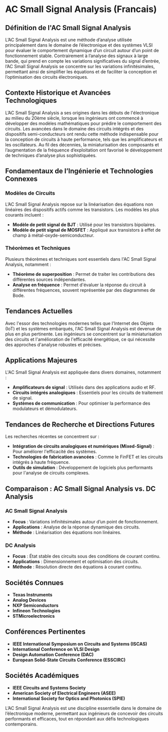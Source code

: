 # AC Small Signal Analysis (Francais)

## Définition de l'AC Small Signal Analysis

L’AC Small Signal Analysis est une méthode d’analyse utilisée principalement dans le domaine de l’électronique et des systèmes VLSI pour évaluer le comportement dynamique d’un circuit autour d’un point de fonctionnement stable. Contrairement à l’analyse des signaux à large bande, qui prend en compte les variations significatives du signal d’entrée, l’AC Small Signal Analysis se concentre sur les variations infinitésimales, permettant ainsi de simplifier les équations et de faciliter la conception et l’optimisation des circuits électroniques.

## Contexte Historique et Avancées Technologiques

L’AC Small Signal Analysis a ses origines dans les débuts de l'électronique au milieu du 20ème siècle, lorsque les ingénieurs ont commencé à développer des modèles mathématiques pour prédire le comportement des circuits. Les avancées dans le domaine des circuits intégrés et des dispositifs semi-conducteurs ont rendu cette méthode indispensable pour la conception de circuits à haute performance, tels que les amplificateurs et les oscillateurs. Au fil des décennies, la miniaturisation des composants et l’augmentation de la fréquence d’exploitation ont favorisé le développement de techniques d’analyse plus sophistiquées.

## Fondamentaux de l’Ingénierie et Technologies Connexes

### Modèles de Circuits

L’AC Small Signal Analysis repose sur la linéarisation des équations non linéaires des dispositifs actifs comme les transistors. Les modèles les plus courants incluent :

- **Modèle de petit signal de BJT** : Utilisé pour les transistors bipolaires.
- **Modèle de petit signal de MOSFET** : Appliqué aux transistors à effet de champ à métal-oxyde-semiconducteur.

### Théorèmes et Techniques

Plusieurs théorèmes et techniques sont essentiels dans l'AC Small Signal Analysis, notamment :

- **Théorème de superposition** : Permet de traiter les contributions des différentes sources indépendantes.
- **Analyse en fréquence** : Permet d'évaluer la réponse du circuit à différentes fréquences, souvent représentée par des diagrammes de Bode.

## Tendances Actuelles

Avec l'essor des technologies modernes telles que l'Internet des Objets (IoT) et les systèmes embarqués, l'AC Small Signal Analysis est devenue de plus en plus pertinente. Les ingénieurs se concentrent sur la miniaturisation des circuits et l'amélioration de l'efficacité énergétique, ce qui nécessite des approches d'analyse robustes et précises.

## Applications Majeures

L'AC Small Signal Analysis est appliquée dans divers domaines, notamment :

- **Amplificateurs de signal** : Utilisés dans des applications audio et RF.
- **Circuits intégrés analogiques** : Essentiels pour les circuits de traitement de signal.
- **Systèmes de communication** : Pour optimiser la performance des modulateurs et démodulateurs.

## Tendances de Recherche et Directions Futures

Les recherches récentes se concentrent sur :

- **Intégration de circuits analogiques et numériques (Mixed-Signal)** : Pour améliorer l'efficacité des systèmes.
- **Technologies de fabrication avancées** : Comme le FinFET et les circuits intégrés à haute fréquence.
- **Outils de simulation** : Développement de logiciels plus performants pour l'analyse de circuits complexes.

## Comparaison : AC Small Signal Analysis vs. DC Analysis

### AC Small Signal Analysis

- **Focus** : Variations infinitésimales autour d’un point de fonctionnement.
- **Applications** : Analyse de la réponse dynamique des circuits.
- **Méthode** : Linéarisation des équations non linéaires.

### DC Analysis

- **Focus** : État stable des circuits sous des conditions de courant continu.
- **Applications** : Dimensionnement et optimisation des circuits.
- **Méthode** : Résolution directe des équations à courant continu.

## Sociétés Connues

- **Texas Instruments**
- **Analog Devices**
- **NXP Semiconductors**
- **Infineon Technologies**
- **STMicroelectronics**

## Conférences Pertinentes

- **IEEE International Symposium on Circuits and Systems (ISCAS)**
- **International Conference on VLSI Design**
- **Design Automation Conference (DAC)**
- **European Solid-State Circuits Conference (ESSCIRC)**

## Sociétés Académiques

- **IEEE Circuits and Systems Society**
- **American Society of Electrical Engineers (ASEE)**
- **International Society for Optics and Photonics (SPIE)**

L’AC Small Signal Analysis est une discipline essentielle dans le domaine de l’électronique moderne, permettant aux ingénieurs de concevoir des circuits performants et efficaces, tout en répondant aux défis technologiques contemporains.